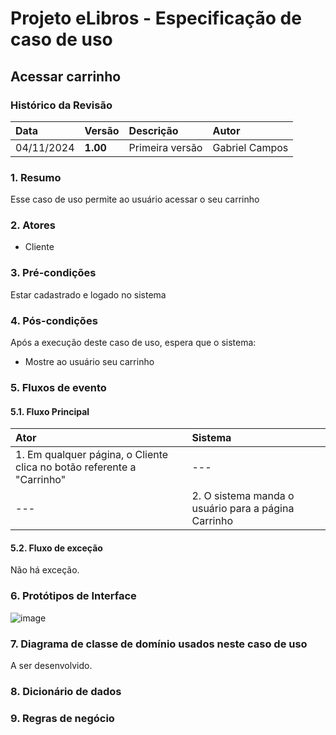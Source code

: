 # Projeto eLibros - Especificação de caso de uso

##  Acessar carrinho

### Histórico da Revisão 
|  Data  | Versão | Descrição | Autor |
|:-------|:-------|:----------|:------|
| 04/11/2024 | **1.00** | Primeira versão  | Gabriel Campos |


### 1. Resumo 
Esse caso de uso permite ao usuário acessar o seu carrinho

### 2. Atores 
- Cliente

### 3. Pré-condições
Estar cadastrado e logado no sistema
  
### 4. Pós-condições
Após a execução deste caso de uso, espera que o sistema:
- Mostre ao usuário seu carrinho

### 5. Fluxos de evento

#### 5.1. Fluxo Principal 
|  Ator  | Sistema |
|:-------|:------- |
|1. Em qualquer página, o Cliente clica no botão referente a "Carrinho"| --- |
| --- |2. O sistema manda o usuário para a página Carrinho | 


#### 5.2. Fluxo de exceção

Não há exceção.

### 6. Protótipos de Interface
![image](https://github.com/user-attachments/assets/7343a377-b5a7-47d7-954a-d968422ccbbd)

### 7. Diagrama de classe de domínio usados neste caso de uso

A ser desenvolvido.

### 8. Dicionário de dados

### 9. Regras de negócio
